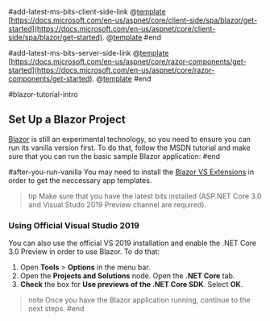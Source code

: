 #add-latest-ms-bits-client-side-link
@[template](/_contentTemplates/common/get-started.md#blazor-tutorial-intro)
 [https://docs.microsoft.com/en-us/aspnet/core/client-side/spa/blazor/get-started](https://docs.microsoft.com/en-us/aspnet/core/client-side/spa/blazor/get-started).
@[template](/_contentTemplates/common/get-started.md#after-you-run-vanilla)
#end



#add-latest-ms-bits-server-side-link
@[template](/_contentTemplates/common/get-started.md#blazor-tutorial-intro)
 [https://docs.microsoft.com/en-us/aspnet/core/razor-components/get-started](https://docs.microsoft.com/en-us/aspnet/core/razor-components/get-started).
@[template](/_contentTemplates/common/get-started.md#after-you-run-vanilla)
#end



#blazor-tutorial-intro
## Set Up a Blazor Project

[Blazor](https://blazor.net/) is still an experimental technology, so you need to ensure you can run its vanilla version first. To do that, follow the MSDN tutorial and make sure that you can run the basic sample Blazor application:
#end



#after-you-run-vanilla
You may need to install the [Blazor VS Extensions](https://marketplace.visualstudio.com/items?itemName=aspnet.blazor) in order to get the neccessary app templates.

>tip Make sure that you have the latest bits installed (ASP.NET Core 3.0 and Visual Studo 2019 Preview channel are required).

### Using Official Visual Studio 2019

You can also use the official VS 2019 installation and enable the .NET Core 3.0 Preview in order to use Blazor. To do that:

1. Open **Tools** > **Options** in the menu bar.
2. Open the **Projects and Solutions** node. Open the **.NET Core** tab.
3. **Check** the box for **Use previews of the .NET Core SDK**. Select **OK**.


>note Once you have the Blazor application running, continue to the next steps.
#end

